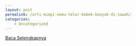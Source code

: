 ```yaml
---
layout: post
permalink: /arti-mimpi-nemu-telur-bebek-banyak-di-sawah/
categories:
    - Uncategorized
---
```


[Baca Selengkapnya](/04)